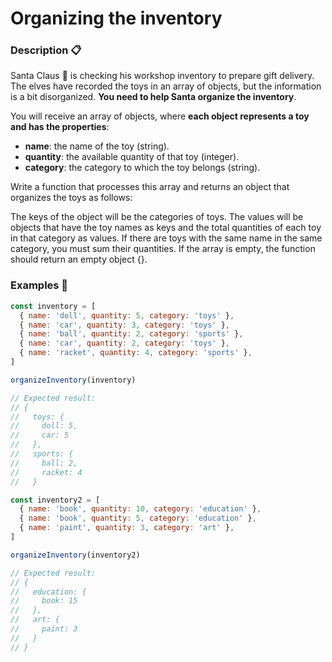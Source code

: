 # Organizing the inventory

### Description 📋

Santa Claus 🎅 is checking his workshop inventory to prepare gift delivery. The elves have recorded the toys in an array of objects, but the information is a bit disorganized. **You need to help Santa organize the inventory**.

You will receive an array of objects, where **each object represents a toy and has the properties**:

- **name**: the name of the toy (string).
- **quantity**: the available quantity of that toy (integer).
- **category**: the category to which the toy belongs (string).

Write a function that processes this array and returns an object that organizes the toys as follows:

The keys of the object will be the categories of toys.
The values will be objects that have the toy names as keys and the total quantities of each toy in that category as values.
If there are toys with the same name in the same category, you must sum their quantities.
If the array is empty, the function should return an empty object {}.

### Examples 📌

```js
const inventory = [
  { name: 'doll', quantity: 5, category: 'toys' },
  { name: 'car', quantity: 3, category: 'toys' },
  { name: 'ball', quantity: 2, category: 'sports' },
  { name: 'car', quantity: 2, category: 'toys' },
  { name: 'racket', quantity: 4, category: 'sports' },
]

organizeInventory(inventory)

// Expected result:
// {
//   toys: {
//     doll: 5,
//     car: 5
//   },
//   sports: {
//     ball: 2,
//     racket: 4
//   }

const inventory2 = [
  { name: 'book', quantity: 10, category: 'education' },
  { name: 'book', quantity: 5, category: 'education' },
  { name: 'paint', quantity: 3, category: 'art' },
]

organizeInventory(inventory2)

// Expected result:
// {
//   education: {
//     book: 15
//   },
//   art: {
//     paint: 3
//   }
// }
```
